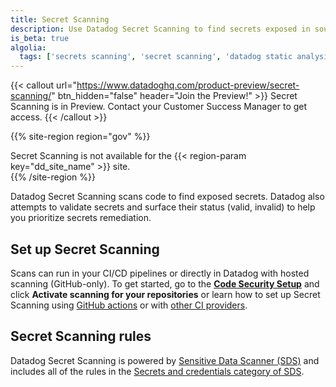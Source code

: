 ```yaml
---
title: Secret Scanning
description: Use Datadog Secret Scanning to find secrets exposed in source code.
is_beta: true
algolia:
  tags: ['secrets scanning', 'secret scanning', 'datadog static analysis', 'SAST']
---
```


{{< callout url="https://www.datadoghq.com/product-preview/secret-scanning/" btn_hidden="false" header="Join the Preview!" >}}
Secret Scanning is in Preview. Contact your Customer Success Manager to get access.
{{< /callout >}}

{{% site-region region="gov" %}}
<div class="alert alert-warning">
    Secret Scanning is not available for the {{< region-param key="dd_site_name" >}} site.
</div>
{{% /site-region %}}

Datadog Secret Scanning scans code to find exposed secrets. Datadog also attempts to validate secrets and surface their status (valid, invalid) to help you prioritize secrets remediation.

## Set up Secret Scanning

Scans can run in your CI/CD pipelines or directly in Datadog with hosted scanning (GitHub-only). To get started, go to the [**Code Security Setup**][1] and click **Activate scanning for your repositories** or learn how to set up Secret Scanning using [GitHub actions][5] or with [other CI providers][6].

## Secret Scanning rules

Datadog Secret Scanning is powered by [Sensitive Data Scanner (SDS)][3] and includes all of the rules in the
[Secrets and credentials category of SDS][4].


[1]: https://app.datadoghq.com/security/configuration/code-security/setup
[2]: /security/code_security/static_analysis/setup
[3]: /security/sensitive_data_scanner/
[4]: /security/sensitive_data_scanner/scanning_rules/library_rules/#secrets-and-credentials
[5]: /security/code_security/secret_scanning/github_actions
[6]: /security/code_security/secret_scanning/generic_ci_providers
